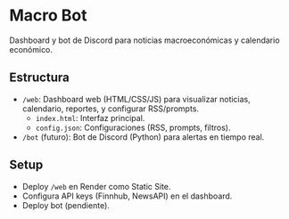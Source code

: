 # Macro Bot
Dashboard y bot de Discord para noticias macroeconómicas y calendario económico.

## Estructura
- `/web`: Dashboard web (HTML/CSS/JS) para visualizar noticias, calendario, reportes, y configurar RSS/prompts.
  - `index.html`: Interfaz principal.
  - `config.json`: Configuraciones (RSS, prompts, filtros).
- `/bot` (futuro): Bot de Discord (Python) para alertas en tiempo real.

## Setup
- Deploy `/web` en Render como Static Site.
- Configura API keys (Finnhub, NewsAPI) en el dashboard.
- Deploy bot (pendiente).
